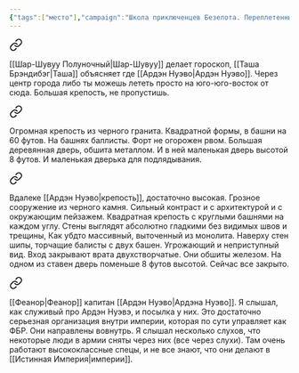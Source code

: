 ```yaml
---
{"tags":["место"],"campaign":"Школа приключенцев Безелота. Переплетенные судьбы","parent":"[[Фазервел]]","dg-publish":true,"permalink":"/arden-nuevo/","dgPassFrontmatter":true}
---
```



<div class="transclusion internal-embed is-loaded"><a class="markdown-embed-link" href="/13-avgusta-2023/#4c541b" aria-label="Open link"><svg xmlns="http://www.w3.org/2000/svg" width="24" height="24" viewBox="0 0 24 24" fill="none" stroke="currentColor" stroke-width="2" stroke-linecap="round" stroke-linejoin="round" class="svg-icon lucide-link"><path d="M10 13a5 5 0 0 0 7.54.54l3-3a5 5 0 0 0-7.07-7.07l-1.72 1.71"></path><path d="M14 11a5 5 0 0 0-7.54-.54l-3 3a5 5 0 0 0 7.07 7.07l1.71-1.71"></path></svg></a><div class="markdown-embed">



[[Шар-Шувуу Полуночный\|Шар-Шувуу]] делает гороскоп, [[Таша Брэндибэг\|Таша]] объясняет где [[Ардэн Нуэво\|Ардэн Нуэво]]. Через центр города либо ты можешь лететь просто на юго-юго-восток от сюда. Большая крепость, не пропустишь. 

</div></div>


<div class="transclusion internal-embed is-loaded"><a class="markdown-embed-link" href="/22-yanvarya-2023/#e6aa44" aria-label="Open link"><svg xmlns="http://www.w3.org/2000/svg" width="24" height="24" viewBox="0 0 24 24" fill="none" stroke="currentColor" stroke-width="2" stroke-linecap="round" stroke-linejoin="round" class="svg-icon lucide-link"><path d="M10 13a5 5 0 0 0 7.54.54l3-3a5 5 0 0 0-7.07-7.07l-1.72 1.71"></path><path d="M14 11a5 5 0 0 0-7.54-.54l-3 3a5 5 0 0 0 7.07 7.07l1.71-1.71"></path></svg></a><div class="markdown-embed">



Огромная крепость из черного гранита. Квадратной формы, в башни на 60 футов. На башнях баллисты. Форт не огорожен рвом. Большая деревянная дверь, обшита металлом. И в ней маленькая дверь высотой 8 футов. И маленькая дверька для подлядывания. 

</div></div>


<div class="transclusion internal-embed is-loaded"><a class="markdown-embed-link" href="/13-avgusta-2023/#a1921e" aria-label="Open link"><svg xmlns="http://www.w3.org/2000/svg" width="24" height="24" viewBox="0 0 24 24" fill="none" stroke="currentColor" stroke-width="2" stroke-linecap="round" stroke-linejoin="round" class="svg-icon lucide-link"><path d="M10 13a5 5 0 0 0 7.54.54l3-3a5 5 0 0 0-7.07-7.07l-1.72 1.71"></path><path d="M14 11a5 5 0 0 0-7.54-.54l-3 3a5 5 0 0 0 7.07 7.07l1.71-1.71"></path></svg></a><div class="markdown-embed">



Вдалеке [[Ардэн Нуэво\|крепость]], достаточно высокая. Грозное сооружение из черного камня. Сильный контраст и с архитектурой и с окружающим пейзажем. Квадратная крепость с круглыми башнями на каждом углу. Стены выглядят абсолютно гладкими без видимых швов и трещины, Как убдто массивный, выточенный из монолита. Наверху стен шипы, торчащие балисты с двух башен. Угрожающий и неприступный вид. Вход закрывают врата двухстворчатые. Они обшиты железом. На одном из ставен дверь поменьше 8 футов высотой. Сейчас все закрыто. 

</div></div>


<div class="transclusion internal-embed is-loaded"><a class="markdown-embed-link" href="/14-maya-2023/#51b07a" aria-label="Open link"><svg xmlns="http://www.w3.org/2000/svg" width="24" height="24" viewBox="0 0 24 24" fill="none" stroke="currentColor" stroke-width="2" stroke-linecap="round" stroke-linejoin="round" class="svg-icon lucide-link"><path d="M10 13a5 5 0 0 0 7.54.54l3-3a5 5 0 0 0-7.07-7.07l-1.72 1.71"></path><path d="M14 11a5 5 0 0 0-7.54-.54l-3 3a5 5 0 0 0 7.07 7.07l1.71-1.71"></path></svg></a><div class="markdown-embed">



[[Феанор\|Феанор]] капитан [[Ардэн Нуэво\|Ардэна Нуэво]]. Я слышал, как служивый про Ардэн Нуэвэ, и посылка у них. Это достаточно серьезная организация внутри империи, которая по сути управляет как ФБР. Они направлены вовнутрь. Я слышал несколько слухов, что некоторые люди в армии сняты через них (все через слухи). Там очень работают высококлассные спецы, и не все знают, что они делают в [[Истинная Империя\|империи]]. 

</div></div>
